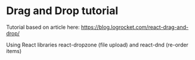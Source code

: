 # Drag and Drop tutorial

Tutorial based on article here: https://blog.logrocket.com/react-drag-and-drop/

Using React libraries react-dropzone (file upload) and react-dnd (re-order items) 